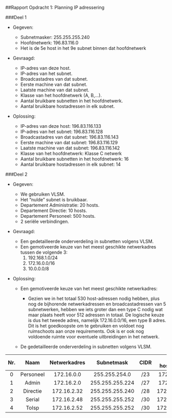 ##Rapport Opdracht 1: Planning IP adressering

###Deel 1

* Gegeven: 
	* Subnetmasker: 255.255.255.240
	* Hoofdnetwerk: 196.83.116.0	
	* Het is de 5e host in het 9e subnet binnen dat hoofdnetwerk

* Gevraagd:
	* IP-adres van deze host.
	* IP-adres van het subnet.
	* Broadcastadres van dat subnet.
	* Eerste machine van dat subnet.
	* Laatste machine van dat subnet.
	* Klasse van het hoofdnetwerk (A, B,…).
	* Aantal bruikbare subnetten in het hoofdnetwerk.
	* Aantal bruikbare hostadressen in elk subnet.

* Oplossing:
	* IP-adres van deze host: 196.83.116.133
	* IP-adres van het subnet: 196.83.116.128
	* Broadcastadres van dat subnet: 196.83.116.143
	* Eerste machine van dat subnet: 196.83.116.129
	* Laatste machine van dat subnet: 196.83.116.142
	* Klasse van het hoofdnetwerk: Klasse C netwerk
	* Aantal bruikbare subnetten in het hoofdnetwerk: 16
	* Aantal bruikbare hostadressen in elk subnet: 14

###Deel 2

* Gegeven:
	* We gebruiken VLSM.
	* Het “nulde” subnet is bruikbaar.
	* Departement Administratie: 20 hosts.
	* Departement Directie: 10 hosts.
	* Departement Personeel: 500 hosts.
	* 2 seriële verbindingen.

* Gevraagd:
	* Een gedetailleerde onderverdeling in subnetten volgens VLSM.
	* Een gemotiveerde keuze van het meest geschikte netwerkadres tussen de volgende 3:
		1. 192.168.1.0/24
		2. 172.16.0.0/16
		3. 10.0.0.0/8

* Oplossing:



	* Een gemotiveerde keuze van het meest geschikte netwerkadres:

		* Gezien we in het totaal 530 host-adressen nodig hebben, plus nog de bijhorende netwerkadressen en broadcastadressen van 5 subnetwerken, hebben we iets groter dan een type C nodig wat maar plaats heeft voor 512 adressen in totaal. De logische keuze is dus het tweede adres, namelijk 172.16.0.0/16, een type B adres. Dit is het goedkoopste om te gebruiken en voldoet nog ruimschoots aan onze requirements. Ook is er ook nog voldoende ruimte voor eventuele uitbreidingen in het netwerk.
	
	* De gedetailleerde onderverdeling in subnetten volgens VLSM.

| Nr. | Naam      | Netwerkadres | Subnetmask      | CIDR | 1e hostadres | Laatste hostadres | Broadcastadres |
| :-: | :-------: | :----------: | :-------------: | :--: | :----------: | :---------------: | :------------: | 
|  0  | Personeel | 172.16.0.0   | 255.255.254.0   |  /23 | 172.16.0.1   | 172.16.1.254      | 172.16.1.255   |
|  1  | Admin     | 172.16.2.0   | 255.255.255.224 |  /27 | 172.16.2.1   | 172.16.2.30       | 172.16.2.31    |
|  2  | Directie  | 172.16.2.32  | 255.255.255.240 |  /28 | 172.16.2.33  | 172.16.2.46       | 172.16.2.47    |
|  3  | Serial    | 172.16.2.48  | 255.255.255.252 |  /30 | 172.16.2.49  | 172.16.2.50       | 172.16.2.51    |
|  4  | ToIsp 	  | 172.16.2.52  | 255.255.255.252 |  /30 | 172.16.2.53  | 172.16.2.54       | 172.16.2.55    |

